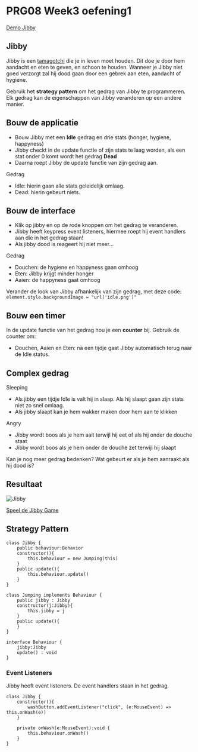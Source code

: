 # PRG08 Week3 oefening1


[Demo Jibby](https://hr-cmgt.github.io/PRG08-Jibby-completed/)

## Jibby

Jibby is een [tamagotchi](https://en.wikipedia.org/wiki/Tamagotchi) die je in leven moet houden. Dit doe je door hem aandacht en eten te geven, en schoon te houden. Wanneer je Jibby niet goed verzorgt zal hij dood gaan door een gebrek aan eten, aandacht of hygiene.

Gebruik het **strategy pattern** om het gedrag van Jibby te programmeren. Elk gedrag kan de eigenschappen van Jibby veranderen op een andere manier. 

## Bouw de applicatie

- Bouw Jibby met een **Idle** gedrag en drie stats (honger, hygiene, happyness)
- Jibby checkt in de update functie of zijn stats te laag worden, als een stat onder 0 komt wordt het gedrag **Dead**
- Daarna roept Jibby de update functie van zijn gedrag aan.

Gedrag
- Idle: hierin gaan alle stats geleidelijk omlaag.
- Dead: hierin gebeurt niets.

## Bouw de interface

- Klik op jibby en op de rode knoppen om het gedrag te veranderen.
- Jibby heeft keypress event listeners, hiermee roept hij event handlers aan die in het gedrag staan!
- Als jibby dood is reageert hij niet meer...

Gedrag
- Douchen: de hygiene en happyness gaan omhoog
- Eten: Jibby krijgt minder honger
- Aaien: de happyness gaat omhoog

Verander de look van Jibby afhankelijk van zijn gedrag, met deze code:
`element.style.backgroundImage = "url('idle.png')"`

## Bouw een timer

In de update functie van het gedrag hou je een **counter** bij. Gebruik de counter om:
- Douchen, Aaien en Eten: na een tijdje gaat Jibby automatisch terug naar de Idle status.

## Complex gedrag

Sleeping
- Als jibby een tijdje Idle is valt hij in slaap. Als hij slaapt gaan zijn stats niet zo snel omlaag.
- Als jibby slaapt kan je hem wakker maken door hem aan te klikken

Angry
- Jibby wordt boos als je hem aait terwijl hij eet of als hij onder de douche staat
- Jibby wordt boos als je hem onder de douche zet terwijl hij slaapt

Kan je nog meer gedrag bedenken? Wat gebeurt er als je hem aanraakt als hij dood is?

## Resultaat

![Jibby](jibbyresult.png?raw=true "Jibby")

[Speel de Jibby Game](https://hr-cmgt.github.io/PRG08-Week3-oefening1-completed/)

## Strategy Pattern

```
class Jibby {
    public behaviour:Behavior
    constructor(){
        this.behaviour = new Jumping(this)
    }
    public update(){
        this.behaviour.update()
    }
}

class Jumping implements Behaviour {
    public jibby : Jibby
    constructor(j:Jibby){
        this.jibby = j
    }
    public update(){
    }
}

interface Behaviour {
    jibby:Jibby
    update() : void
}
```

### Event Listeners 

Jibby heeft event listeners. De event handlers staan in het gedrag.

```
class Jibby {
    constructor(){
        washButton.addEventListener("click", (e:MouseEvent) => this.onWash(e))
    }

    private onWash(e:MouseEvent):void {
        this.behaviour.onWash()
    }
}
```

